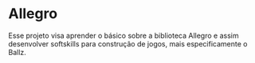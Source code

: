 # Allegro

Esse projeto visa aprender o básico sobre a biblioteca Allegro e assim desenvolver softskills para construção de jogos, mais especificamente o Ballz.
